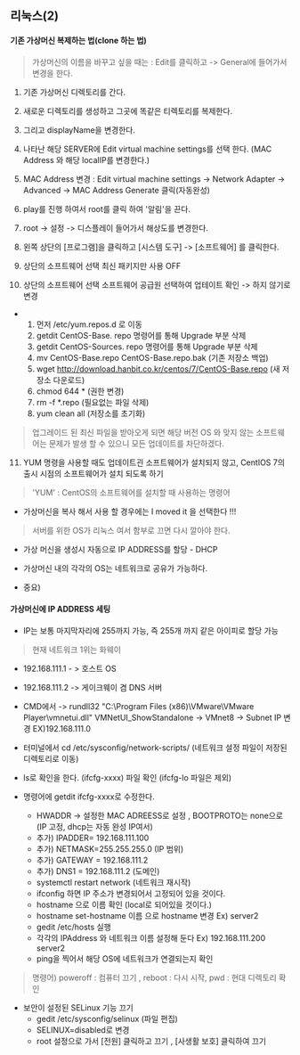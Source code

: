 ## 리눅스(2)

#### 기존 가상머신 복제하는 법(clone  하는 법)

> 가상머신의 이름을 바꾸고 싶을 때는 : Edit를 클릭하고 -> General에 들어가서 변경을 한다. 

1) 기존 가상머신 디렉토리를 간다.

2) 새로운 디렉토리를 생성하고 그곳에 똑같은  티렉토리를 복제한다. 

3) 그리고 displayName을 변경한다.

4) 나타난 해당 SERVER에 Edit virtual machine settings를 선택 한다. (MAC Address 와 해당 localIP를 변경한다.)

5) MAC Address 변경 : Edit virtual machine settings -> Network Adapter -> Advanced -> MAC Address Generate 클릭(자동완성)

6)  play를 진행 하여서 root를 클릭 하여 '알림'을 끈다.

7)  root -> 설정 -> 디스플레이 들어가서 해상도를 변경한다.

8) 왼쪽 상단의 [프로그램]을 클릭하고 [시스템 도구] -> [소프트웨어] 를 클릭한다.

9) 상단의 소프트웨어 선택 최신 패키지만 사용 OFF

10)  상단의 소프트웨어 선택 소프트웨어 공급원 선택하여 업테이트 확인 -> 하지 않기로 변경

- 1. 먼저 /etc/yum.repos.d 로 이동
  2.  getdit CentOS-Base. repo 명령어를 통해 Upgrade 부분 삭제
  3.  getdit CentOS-Sources. repo 명령어를 통해 Upgrade 부분 삭제
  4.  mv CentOS-Base.repo  CentOS-Base.repo.bak (기존 저장소 백업)
  5. wget http://download.hanbit.co.kr/centos/7/CentOS-Base.repo (새 저장소 다운로드)
  6. chmod 644 * (권한 변경)
  7. rm -f *.repo (필요없는 파일 삭제) 
  8. yum clean all (저장소를 초기화)

> 업그레이드 된 최신 파일을 받아오게 되면 해당 버전 OS 와 맞지 않는 소프트웨어는 문제가 발생 할 수 있으니 모든 업데이트를 차단하겠다.

11) YUM 명령을 사용할 때도 업데이트괸 소프트웨어가 설치되지 않고, CentIOS 7의 출시 시점의 소프트웨어가 설치 되도록 하기 

> 'YUM' : CentOS의 소프트웨어를 설치할 때 사용하는 명령어

- 가상머신을 복사 해서 사용 할 경우에는 I moved it 을 선택한다 !!!

> 서버를 위한 OS가 리눅스 여서 함부로 끄면 다시 깔아야 한다.

- 가상 머신을 생성시 자동으로 IP ADDRESS를 할당 - DHCP
- 가상머신 내의 각각의 OS는 네트워크로 공유가 가능하다.

- 중요) 



#### 가상머신에 IP ADDRESS 세팅

- IP는 보통 마지막자리에 255까지 가능, 즉 255개 까지 같은 아이피로 할당 가능  

> 현재 네트워크 1위는 화웨이  

- 192.168.111.1 - > 호스트 OS
- 192.168.111.2 -> 게이크웨이 겸 DNS 서버 

- CMD에서 -> rundll32 "C:\Program Files (x86)\VMware\VMware Player\vmnetui.dll" VMNetUI_ShowStandalone ->  VMnet8 -> Subnet IP 변경 EX)192.168.111.0
- 터미널에서   cd  /etc/sysconfig/network-scripts/ (네트워크 설정 파일이 저장된 디렉토리로 이동)
- ls로 확인을 한다. (ifcfg-xxxx) 파일 확인 (ifcfg-lo 파일은 제외)
- 명령어에 getdit ifcfg-xxxx로 수정한다.
  - HWADDR -> 설정한 MAC ADREESS로 설정 , BOOTPROTO는 none으로 (IP  고정, dhcp는 자동 완성 IP여서)
  - 추가) IPADDER= 192.168.111.100
  - 추가) NETMASK=255.255.255.0 (IP 범위)
  - 추가) GATEWAY = 192.168.111.2
  - 추가) DNS1 = 192.168.111.2 (도메인)
  - systemctl restart network (네트워크 재시작)
  - ifconfig 하면 IP 주소가 변경되어서 고정되어 있을 것이다. 
  - hostname 으로 이름 확인 (local로 되어있을 것이다.)
  - hostname set-hostname 이름 으로 hostname 변경 Ex) server2
  - gedit /etc/hosts 실행 
  - 각각의 IPAddress 와 네트워크 이름 설정해 둔다 Ex) 192.168.111.200 server2
  - ping을 찍어서 해당 OS에 네트워크가 연결되는지 확인

>   명령어) poweroff : 컴퓨터 끄기 , reboot : 다시 시작, pwd : 현대 디렉토리 확인

- 보안이 설정된 SELinux 기능 끄기
  - gedit /etc/sysconfig/selinux (파일 편집)
  -  SELINUX=disabled로 변경 
  - root 설정으로 가서 [전원] 클릭하고 끄기 , [사생활 보호] 클릭하여 끄기
